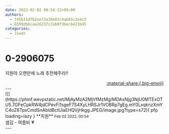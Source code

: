 ```yaml
---
date: 2022-02-02 00:54:13+09:00
authors:
  - f45b11dfb2ee73a38e01c4ab81c2e4c5
  - 6599dbbcaa26237c2ab0f3becb421b45
categories:
  - Jiwon
---
```


# 0-2906075

<div class="post-container" markdown="1">
<div class="content-container md-sidebar__scrollwrap" markdown="1">

지원아 오랜만에 노래 추천해주라!!

</div>
</div>

<div style="text-align: right;" markdown="1">
<a href="https://weverse.io/fromis9/fanpost/0-2906075" style="text-align: right;">:material-share:{.big-emoji}</a>
</div>
---

<div class="comments-container md-sidebar__scrollwrap" markdown="1">
<div class="comment" markdown="1">
<div class='id-container' markdown="1">
![](https://phinf.wevpstatic.net/MjAyMzA2MjVfMzMg/MDAxNjg3NjU0MTExOTU5.7GFeCpkRW4jdCPevFi1sgeF7S4XyLHRSJr1VOBRp7gEg.mY0LxqknzXmYC4oZ6TpxCmdSnAbldBctUiaEHQVjHkgg.JPEG/image.jpg?type=s72){ pfp loading=lazy }
**<span class="artist">지원</span>** <small>Feb 02 2022, 00:54</small><br>
</div>
<div class='comment-body' markdown="1">
샘김 - 여름비 💗
</div>
</div>
</div>
---
